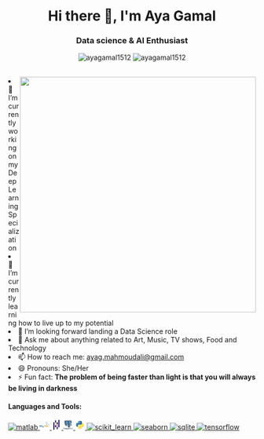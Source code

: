 <h1 align="center">Hi there 👋, I'm Aya Gamal</h1>
<h3 align="center">Data science & AI Enthusiast</h3>

<p align="center"> <img src="https://komarev.com/ghpvc/?username=ayagamal1512&label=Profile%20views&color=0e75b6&style=flat" alt="ayagamal1512" />		 
		   <img src="https://img.shields.io/github/followers/ayagamal1512?label=Followers" alt="ayagamal1512" />
</p>
<br>
<img align="right" src="https://media3.giphy.com/media/v1.Y2lkPTc5MGI3NjExMnBsM3B2aXhtemJmOXBlaG5rZTluaDN5d3V2dnBnZmJybjMzNjQ3MSZlcD12MV9pbnRlcm5hbF9naWZfYnlfaWQmY3Q9cw/j8XOFLN4DPXswRPOqS/giphy.webp" Width="480" height="480"


- 🔭 I’m currently working on my Deep Learning Specialization
- 🌱 I’m currently learning how to live up to my potential
- 👯 I’m looking forward landing a Data Science role
- 💬 Ask me about anything related to Art, Music, TV shows, Food and Technology
- 📫 How to reach me: ayag.mahmoudali@gmail.com
- 😄 Pronouns: She/Her
- ⚡ Fun fact: **The problem of being faster than light is that you will always be living in darkness** 

<h4 align="left">Languages and Tools:</h4>
<p align="left"> <a href="https://www.mathworks.com/" target="_blank" rel="noreferrer"> <img src="https://upload.wikimedia.org/wikipedia/commons/2/21/Matlab_Logo.png" alt="matlab" width="20" height="20"/> </a> <a href="https://www.mysql.com/" target="_blank" rel="noreferrer"> <img src="https://raw.githubusercontent.com/devicons/devicon/master/icons/mysql/mysql-original-wordmark.svg" alt="mysql" width="20" height="20"/> </a> <a href="https://pandas.pydata.org/" target="_blank" rel="noreferrer"> <img src="https://raw.githubusercontent.com/devicons/devicon/2ae2a900d2f041da66e950e4d48052658d850630/icons/pandas/pandas-original.svg" alt="pandas" width="20" height="20"/> </a> <a href="https://www.postgresql.org" target="_blank" rel="noreferrer"> <img src="https://raw.githubusercontent.com/devicons/devicon/master/icons/postgresql/postgresql-original-wordmark.svg" alt="postgresql" width="20" height="20"/> </a> <a href="https://www.python.org" target="_blank" rel="noreferrer"> <img src="https://raw.githubusercontent.com/devicons/devicon/master/icons/python/python-original.svg" alt="python" width="20" height="20"/> </a> <a href="https://scikit-learn.org/" target="_blank" rel="noreferrer"> <img src="https://upload.wikimedia.org/wikipedia/commons/0/05/Scikit_learn_logo_small.svg" alt="scikit_learn" width="20" height="20"/> </a> <a href="https://seaborn.pydata.org/" target="_blank" rel="noreferrer"> <img src="https://seaborn.pydata.org/_images/logo-mark-lightbg.svg" alt="seaborn" width="20" height="20"/> </a> <a href="https://www.sqlite.org/" target="_blank" rel="noreferrer"> <img src="https://www.vectorlogo.zone/logos/sqlite/sqlite-icon.svg" alt="sqlite" width="20" height="20"/> </a> <a href="https://www.tensorflow.org" target="_blank" rel="noreferrer"> <img src="https://www.vectorlogo.zone/logos/tensorflow/tensorflow-icon.svg" alt="tensorflow" width="20" height="20"/> </a> </p>
